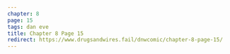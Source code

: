 ```yaml
---
chapter: 8
page: 15
tags: dan eve
title: Chapter 8 Page 15
redirect: https://www.drugsandwires.fail/dnwcomic/chapter-8-page-15/
---
```

